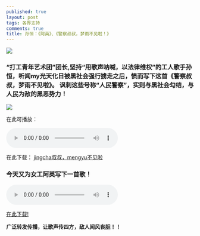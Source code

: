 ```yaml
---
published: true
layout: post
tags: 各界支持
comments: true
title: 孙恒：《阿英》、《警察叔叔，梦雨不见啦！》
---
```


![](http://wx1.sinaimg.cn/mw690/0060lm7Tly1fu85ju7wfrj30fc0qoabp.jpg)

### “打工青年艺术团”团长,坚持“用歌声呐喊，以法律维权”的工人歌手孙恒，听闻my光天化日被黑社会强行掳走之后，愤而写下这首《警察叔叔，梦雨不见啦》。 讽刺这些号称“人民警察”，实则与黑社会勾结，与人民为敌的黑恶势力！

![](http://wx2.sinaimg.cn/mw690/0060lm7Tly1fu85d8hwb9j30db08vgm0.jpg)

在此可播放：

<audio controls>
  <source src="https://instaud.io/_/2yi7.mp3" type="audio/mpeg">
Your browser does not support the audio element.
</audio> 

在此下载：
[jingcha叔叔，mengyu不见啦](https://instaud.io/_/2yi7.mp3)

### 今天又为女工阿英写下一首歌！

<audio controls>
  <source src="https://instaud.io/_/2yDB.mp3" type="audio/mpeg">
Your browser does not support the audio element.
</audio> 

[在此下载!](https://instaud.io/_/2yDB.mp3)



**广泛转发传播，让歌声传四方，敌人闻风丧胆！！**

